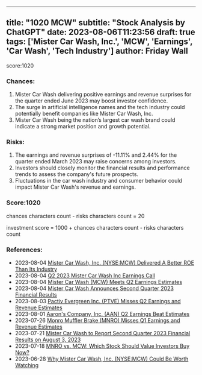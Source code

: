 
---
title: "1020 MCW"
subtitle: "Stock Analysis by ChatGPT"
date: 2023-08-06T11:23:56
draft: true
tags: ['Mister Car Wash, Inc.', 'MCW', 'Earnings', 'Car Wash', 'Tech Industry']
author: Friday Wall
---

score:1020
### Chances:
1. Mister Car Wash delivering positive earnings and revenue surprises for the quarter ended June 2023 may boost investor confidence.
2. The surge in artificial intelligence names and the tech industry could potentially benefit companies like Mister Car Wash, Inc.
3. Mister Car Wash being the nation’s largest car wash brand could indicate a strong market position and growth potential.
### Risks:
1. The earnings and revenue surprises of -11.11% and 2.44% for the quarter ended March 2023 may raise concerns among investors.
2. Investors should closely monitor the financial results and performance trends to assess the company's future prospects.
3. Fluctuations in the car wash industry and consumer behavior could impact Mister Car Wash's revenue and earnings.
### Score:1020
chances characters count - risks characters count = 20

investment score = 1000 + chances characters count - risks characters count
### References:
- 2023-08-04 [Mister Car Wash, Inc. (NYSE:MCW) Delivered A Better ROE Than Its Industry](https://finance.yahoo.com/news/mister-car-wash-inc-nyse-135458493.html?.tsrc=rss)
- 2023-08-04 [Q2 2023 Mister Car Wash Inc Earnings Call](https://finance.yahoo.com/news/q2-2023-mister-car-wash-105618867.html?.tsrc=rss)
- 2023-08-04 [Mister Car Wash (MCW) Meets Q2 Earnings Estimates](https://finance.yahoo.com/news/mister-car-wash-mcw-meets-221517660.html?.tsrc=rss)
- 2023-08-04 [Mister Car Wash Announces Second Quarter 2023 Financial Results](https://finance.yahoo.com/news/mister-car-wash-announces-second-200500481.html?.tsrc=rss)
- 2023-08-03 [Pactiv Evergreen Inc. (PTVE) Misses Q2 Earnings and Revenue Estimates](https://finance.yahoo.com/news/pactiv-evergreen-inc-ptve-misses-222515204.html?.tsrc=rss)
- 2023-08-01 [Aaron's Company, Inc. (AAN) Q2 Earnings Beat Estimates](https://finance.yahoo.com/news/aarons-company-inc-aan-q2-225505721.html?.tsrc=rss)
- 2023-07-26 [Monro Muffler Brake (MNRO) Misses Q1 Earnings and Revenue Estimates](https://finance.yahoo.com/news/monro-muffler-brake-mnro-misses-124508653.html?.tsrc=rss)
- 2023-07-21 [Mister Car Wash to Report Second Quarter 2023 Financial Results on August 3, 2023](https://finance.yahoo.com/news/mister-car-wash-report-second-200500290.html?.tsrc=rss)
- 2023-07-18 [MNRO vs. MCW: Which Stock Should Value Investors Buy Now?](https://finance.yahoo.com/news/mnro-vs-mcw-stock-value-154013557.html?.tsrc=rss)
- 2023-06-28 [Why Mister Car Wash, Inc. (NYSE:MCW) Could Be Worth Watching](https://finance.yahoo.com/news/why-mister-car-wash-inc-123559872.html?.tsrc=rss)


                